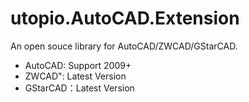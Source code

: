 # utopio.AutoCAD.Extension
An open souce library for AutoCAD/ZWCAD/GStarCAD.

- AutoCAD: Support 2009+
- ZWCAD": Latest Version
- GStarCAD：Latest Version
